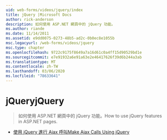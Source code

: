 ```yaml
---
uid: web-forms/videos/jquery/index
title: jQuery |Microsoft Docs
author: rick-anderson
description: 如何使用 ASP.NET 網頁中的 jQuery 功能。
ms.author: riande
ms.date: 11/14/2011
ms.assetid: e9dd0075-0273-48b5-ad2c-0b0ec8e1055b
msc.legacyurl: /web-forms/videos/jquery
msc.type: chapter
ms.openlocfilehash: 9722c9175f8649a7a16d61c0a4ff15d90529bd1e
ms.sourcegitcommit: e7e91932a6e91a63e2e46417626f39d6b244a3ab
ms.translationtype: MT
ms.contentlocale: zh-TW
ms.lasthandoff: 03/06/2020
ms.locfileid: "78633641"
---
```

# <a name="jquery"></a><span data-ttu-id="1e2f5-103">jQuery</span><span class="sxs-lookup"><span data-stu-id="1e2f5-103">jQuery</span></span>

> <span data-ttu-id="1e2f5-104">如何使用 ASP.NET 網頁中的 jQuery 功能。</span><span class="sxs-lookup"><span data-stu-id="1e2f5-104">How to use jQuery features in ASP.NET pages.</span></span>

- [<span data-ttu-id="1e2f5-105">使用 jQuery 進行 Ajax 呼叫</span><span class="sxs-lookup"><span data-stu-id="1e2f5-105">Make Ajax Calls Using jQuery</span></span>](how-do-i-make-ajax-calls-using-jquery.md)
